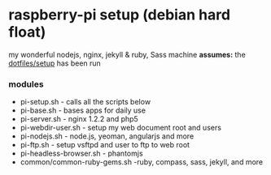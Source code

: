 raspberry-pi setup (debian hard float)
===================
my wonderful nodejs, nginx, jekyll & ruby, Sass machine
__assumes:__ the [dotfiles/setup](https://github.com/rballen/dotfiles) has been run      


### modules

- pi-setup.sh - calls all the scripts below
- pi-base.sh - bases apps for daily use
- pi-server.sh - nginx 1.2.2 and php5
- pi-webdir-user.sh - setup my web document root and users
- pi-nodejs.sh -  node.js, yeoman, angularjs and more
- pi-ftp.sh - setup vsftpd and user to ftp to web root
- pi-headless-browser.sh - phantomjs
- common/common-ruby-gems.sh -ruby, compass, sass, jekyll, and more